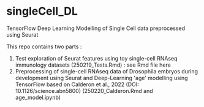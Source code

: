 # singleCell_DL
TensorFlow Deep Learning Modelling of Single Cell data preprocessed using Seurat

This repo contains two parts :

1) Test exploration of Seurat features using toy single-cell RNAseq immunology datasets (250219_Tests.Rmd) : see Rmd file here [
](https://htmlpreview.github.io/?https://github.com/MuhundenJ/singleCell_DL/blob/main/250219_Seurat.html)
2) Preprocessing of single-cell RNAseq data of Drosophila embryos during development using Seurat and Deep-Learning 'age' modelling using TensorFlow based on Calderon et al., 2022 (DOI: 10.1126/science.abn5800) (250220_Calderon.Rmd and age_model.ipynb)
